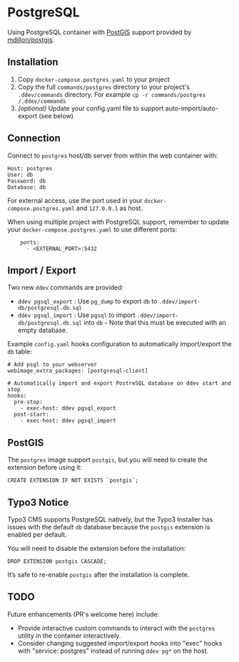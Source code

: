 # PostgreSQL

Using PostgreSQL container with [PostGIS](https://postgis.net/) support provided by [mdillon/postgis](https://hub.docker.com/r/mdillon/postgis).

## Installation

1. Copy `docker-compose.postgres.yaml` to your project
2. Copy the full `commands/postgres` directory to your project's `.ddev/commands` directory. For example `cp -r commands/postgres /.ddev/commands`
3. *(optional)* Update your config.yaml file to support auto-import/auto-export (see below)

## Connection

Connect to `postgres` host/db server from within the web container with:

```
Host: postgres
User: db
Password: db
Database: db
```

For external access, use the port used in your `docker-compose.postgres.yaml` and `127.0.0.1` as host.

When using multiple project with PostgreSQL support, remember to update your `docker-compose.postgres.yaml` to use different ports:

```
    ports:
      - <EXTERNAL_PORT>:5432
```

## Import / Export

Two new `ddev` commands are provided:

* `ddev pgsql_export` : Use `pg_dump` to export `db` to `.ddev/import-db/postgresql.db.sql`
* `ddev pgsql_import` : Use `pgsql` to import `.ddev/import-db/postgresql.db.sql` into `db` - Note that this must be executed with an empty database.

Example `config.yaml` hooks configuration to automatically import/export the `db` table:

```
# Add psql to your webserver
webimage_extra_packages: [postgresql-client]

# Automatically import and export PostreSQL database on ddev start and stop
hooks:
  pre-stop:
    - exec-host: ddev pgsql_export
  post-start:
    - exec-host: ddev pgsql_import
```

## PostGIS

The `postgres` image support `postgis`, but you will need to create the extension before using it:

```
CREATE EXTENSION IF NOT EXISTS `postgis`;
```

## Typo3 Notice

Typo3 CMS supports PostgreSQL natively, but the Typo3 Installer has issues with the default `db` database because the `postgis` extension is enabled per default.

You will need to disable the extension before the installation:

```
DROP EXTENSION postgis CASCADE;
```

It’s safe to re-enable `postgis` after the installation is complete.

## TODO

Future enhancements (PR's welcome here) include:

* Provide interactive custom commands to interact with the `postgres` utility in the container interactively.
* Consider changing suggested import/export hooks into "exec" hooks with "service: postgres" instead of running `ddev pg*` on the host.
